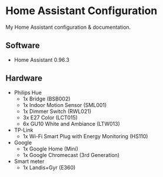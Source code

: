 # Home Assistant Configuration
My Home Assistant configuration & documentation.

## Software
- Home Assistant 0.96.3

## Hardware
- Philips Hue
    - 1x Bridge (BSB002)
    - 1x Indoor Motion Sensor (SML001)
    - 1x Dimmer Switch (RWL021)
    - 3x E27 Color (LCT015)
    - 6x GU10 White and Ambiance (LTW013)
- TP-Link
    - 1x Wi-Fi Smart Plug with Energy Monitoring (HS110)
- Google
    - 1x Google Home (Mini) 
    - 1x Google Chromecast (3rd Generation)
- Smart meter
    - 1x Landis+Gyr (E360)
